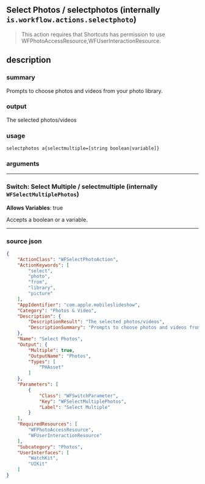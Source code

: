 
## Select Photos / selectphotos (internally `is.workflow.actions.selectphoto`)

> This action requires that Shortcuts has permission to use WFPhotoAccessResource,WFUserInteractionResource.


## description

### summary

Prompts to choose photos and videos from your photo library.


### output

The selected photos/videos

### usage
```
selectphotos a{selectmultiple=[string boolean|variable]}
```

### arguments

---

### Switch: Select Multiple / selectmultiple (internally `WFSelectMultiplePhotos`)
**Allows Variables**: true



Accepts a boolean
or a variable.

---

### source json

```json
{
	"ActionClass": "WFSelectPhotoAction",
	"ActionKeywords": [
		"select",
		"photo",
		"from",
		"library",
		"picture"
	],
	"AppIdentifier": "com.apple.mobileslideshow",
	"Category": "Photos & Video",
	"Description": {
		"DescriptionResult": "The selected photos/videos",
		"DescriptionSummary": "Prompts to choose photos and videos from your photo library."
	},
	"Name": "Select Photos",
	"Output": {
		"Multiple": true,
		"OutputName": "Photos",
		"Types": [
			"PHAsset"
		]
	},
	"Parameters": [
		{
			"Class": "WFSwitchParameter",
			"Key": "WFSelectMultiplePhotos",
			"Label": "Select Multiple"
		}
	],
	"RequiredResources": [
		"WFPhotoAccessResource",
		"WFUserInteractionResource"
	],
	"Subcategory": "Photos",
	"UserInterfaces": [
		"WatchKit",
		"UIKit"
	]
}
```
